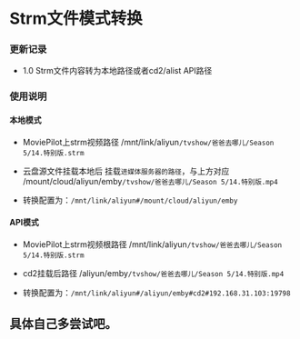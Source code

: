 # Strm文件模式转换

### 更新记录

- 1.0 Strm文件内容转为本地路径或者cd2/alist API路径

### 使用说明

#### 本地模式
- MoviePilot上strm视频路径  /mnt/link/aliyun`/tvshow/爸爸去哪儿/Season 5/14.特别版.strm`
- 云盘源文件挂载本地后 挂载`进媒体服务器的路径`，与上方对应   /mount/cloud/aliyun/emby`/tvshow/爸爸去哪儿/Season 5/14.特别版.mp4`

- 转换配置为：`/mnt/link/aliyun#/mount/cloud/aliyun/emby`

#### API模式
- MoviePilot上strm视频根路径  /mnt/link/aliyun`/tvshow/爸爸去哪儿/Season 5/14.特别版.strm`
- cd2挂载后路径 /aliyun/emby`/tvshow/爸爸去哪儿/Season 5/14.特别版.mp4`

- 转换配置为：`/mnt/link/aliyun#/aliyun/emby#cd2#192.168.31.103:19798`


## 具体自己多尝试吧。